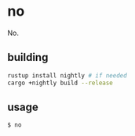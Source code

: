 # no
No.

## building
```sh
rustup install nightly # if needed
cargo +nightly build --release
```

## usage
```
$ no
```
